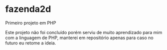 # fazenda2d
Primeiro projeto em PHP

Este projeto não foi concluído porém serviu de muito aprendizado para mim com a linguagem de PHP, manterei em repositório apenas para caso no futuro eu retome
a ideia.
